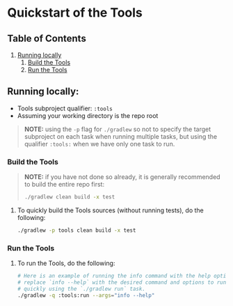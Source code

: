 # Quickstart of the Tools

## Table of Contents

1. [Running locally](#running-locally)
   1. [Build the Tools](#build-the-tools)
   1. [Run the Tools](#run-the-tools)

## Running locally:

- Tools subproject qualifier: `:tools`
- Assuming your working directory is the repo root

> **NOTE:** using the `-p` flag for `./gradlew` so not to specify the target subproject
> on each task when running multiple tasks, but using the qualifier `:tools:` when
> we have only one task to run.

### Build the Tools

> **NOTE:** if you have not done so already, it is
> generally recommended to build the entire repo first:
> ```bash
> ./gradlew clean build -x test
> ```

1. To quickly build the Tools sources (without running tests), do the following:
    ```bash
    ./gradlew -p tools clean build -x test
    ```

### Run the Tools

1. To run the Tools, do the following:
    ```bash
    # Here is an example of running the info command with the help option, simply
    # replace `info --help` with the desired command and options to run the tools
    # quickly using the `./gradlew run` task.
    ./gradlew -q :tools:run --args="info --help"
    ```
